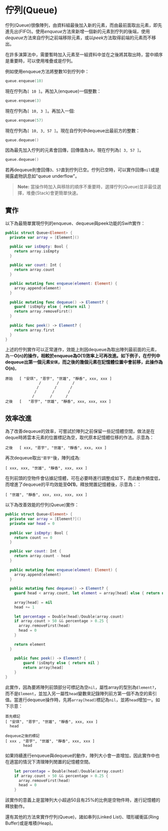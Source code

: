 # 佇列(Queue)

佇列(Queue)很像陣列，由資料組最後加入新的元素，而由最前面取出元素，即先進先出(FIFO)。使用*enqueue*方法來新增一個新的元素到佇列的後端，使用*dequeue*方法來自佇列之前端移除元素，或以*peek*方法取得前端的元素而不移出。

在許多演算法中，需要暫時加入元素至一組資料中並在之後將其取出時，當中順序是重要時，可以使用堆疊或是佇列。

例如使用enqueue方法將整數10到佇列中：

```swift
queue.enqueue(10)
```

現在佇列為`[ 10 ]`。再加入(enqueue)一個整數：

```swift
queue.enqueue(3)
```

現在佇列為`[ 10, 3 ]`。再加入一個:

```swift
queue.enqueue(57)
```

現在佇列為`[ 10, 3, 57 ]`。現在自佇列中dequeue出最前方的整數：

```swift
queue.dequeue()
```

因為最先加入佇列的元素會回傳，回傳值為`10`，現在佇列為`[ 3, 57 ]`。

```swift
queue.dequeue()
```

若再dequeue則會回傳`3`、`57`直到佇列已空。佇列已空時，可以實作回傳`nil`或是揭露處物訊息如"queue underflow"。

> **Note:** 當操作時加入與移除的順序不重要時，選擇佇列(Queue)並非最佳選擇，堆疊(Stack)會更簡單快速。

##	實作

以下為最簡單實現佇列的enqueue、dequeue與peek功能的Swift實作：

```swift
public struct Queue<Element> {
  private var array = [Element]()

  public var isEmpty: Bool {
    return array.isEmpty
  }
  
  public var count: Int {
    return array.count
  }

  public mutating func enqueue(element: Element) {
    array.append(element)
  }
  
  public mutating func dequeue() -> Element? {
	guard !isEmpty else { return nil }
	return array.removeFirst()
  }
  
  public func peek() -> Element? {
    return array.first
  }
}
```

上述的佇列實作可以正常運作，效能上則因dequeue為取出陣列最前面的元素，為一**O(n)**的操作，相較於enqueue為**O(1)**效率上可再改進。如下例子，在佇列中dequeue出第一個元素`安琪`，而之後的幾個元素在記憶體位置中會前移，此操作為**O(n)**。

	原始   [ "安琪", "恩宇", "世雄", "靜香", xxx, xxx ]
 				   /       /      /
				  /       /      /
				 /       /      /
				/       /      /
	之後   [   "恩宇", "世雄", "靜香", xxx, xxx, xxx ]
 

## 效率改進

為了改善dequeue的效率，可嘗試於陣列之前保留一些記憶體空間，做法是在deque時將雲本元素的位置標記為空，取代原本記憶體位移的作法。示意為：

	之後   [ xxx, "恩宇", "世雄", "靜香", xxx, xxx ]

再次dequeue取出`"恩宇"`後，陣列成為:

	[ xxx, xxx, "世雄", "靜香", xxx, xxx ]

在列前頭的空物件會佔據記憶體，可在必要時進行調整成如下，而此動作頻度低，而增進了dequeue的平均效能至**O(1)**。釋放閒置記憶體後，示意為：：

	[ "世雄", "靜香", xxx, xxx, xxx, xxx ]

以下為改善效能的佇列(Queue)實作：

```swift
public struct Queue<Element> {
  private var array = [Element?]()
  private var head = 0
  
  public var isEmpty: Bool {
    return count == 0
  }

  public var count: Int {
    return array.count - head
  }
  
  public mutating func enqueue(element: Element) {
    array.append(element)
  }
  
  public mutating func dequeue() -> Element? {
    guard head < array.count, let element = array[head] else { return nil }
    
	array[head] = nil
    head += 1
    
	let percentage = Double(head)/Double(array.count)
    if array.count > 50 && percentage > 0.25 {
      array.removeFirst(head)
      head = 0
    }
    
    return element
  }
  
	public func peek() -> Element? {
		guard !isEmpty else { return nil }
		return array[head]
	}
}
```

此實作，因為要將陣列前頭部分可標記為空`nil`，屬性array的型別為`Element?`，而不是`Element`，並加入另一屬性`head`變數來記錄陣列前方第一個不為空的索引值。當進行dequeue操作時，先將`array[head]`標記為`nil`，並將`head`增加一。如下示意：

	首先標記
	[ "安琪", "恩宇", "世雄", "靜香", xxx, xxx ]
	  head

	dequeue之後的標記
	[ xxx , "恩宇", "世雄", "靜香", xxx, xxx ]
	        head

如果持續進行enqueue與dequeue的動作，陣列大小會一直增加，因此實作中也在適當的情況下清理陣列閒置的記憶體空間。

```swift
    let percentage = Double(head)/Double(array.count)
    if array.count > 50 && percentage > 0.25 {
      array.removeFirst(head)
      head = 0
    }
```

該實作的意義上是當陣列大小超過50且有25%的比例是空物件時，進行記憶體的釋放動作。

還有其他的方法來實作佇列(Queue)，諸如串列(Linked List)、環形緩衝區(Ring Buffer)或是堆積(Heap)。
